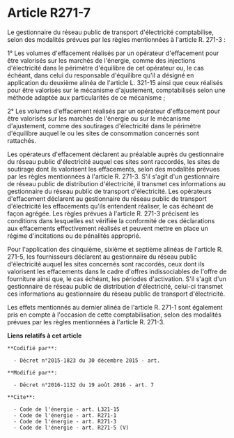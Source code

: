 # Article R271-7

Le gestionnaire du réseau public de transport d'électricité comptabilise, selon des modalités prévues par les règles
mentionnées à l'article R. 271-3 : 

1° Les volumes d'effacement réalisés par un opérateur d'effacement pour être valorisés sur les marchés de l'énergie, comme
des injections d'électricité dans le périmètre d'équilibre de cet opérateur ou, le cas échéant, dans celui du responsable
d'équilibre qu'il a désigné en application du deuxième alinéa de l'article L. 321-15 ainsi que ceux réalisés pour être
valorisés sur le mécanisme d'ajustement, comptabilisés selon une méthode adaptée aux particularités de ce mécanisme ; 

2° Les volumes d'effacement réalisés par un opérateur d'effacement pour être valorisés sur les marchés de l'énergie ou sur le
mécanisme d'ajustement, comme des soutirages d'électricité dans le périmètre d'équilibre auquel le ou les sites de
consommation concernés sont rattachés. 

Les opérateurs d'effacement déclarent au préalable auprès du gestionnaire du réseau public d'électricité auquel ces sites
sont raccordés, les sites de soutirage dont ils valorisent les effacements, selon des modalités prévues par les règles
mentionnées à l'article R. 271-3. S'il s'agit d'un gestionnaire de réseau public de distribution d'électricité, il transmet
ces informations au gestionnaire du réseau public de transport d'électricité. Les opérateurs d'effacement déclarent au
gestionnaire du réseau public de transport d'électricité les effacements qu'ils entendent réaliser, le cas échéant de façon
agrégée. Les règles prévues à l'article R. 271-3 précisent les conditions dans lesquelles est vérifiée la conformité de ces
déclarations aux effacements effectivement réalisés et peuvent mettre en place un régime d'incitations ou de pénalités
approprié. 

Pour l'application des cinquième, sixième et septième alinéas de l'article R. 271-5, les fournisseurs déclarent au
gestionnaire du réseau public d'électricité auquel les sites concernés sont raccordés, ceux dont ils valorisent les
effacements dans le cadre d'offres indissociables de l'offre de fourniture ainsi que, le cas échéant, les périodes
d'activation. S'il s'agit d'un gestionnaire de réseau public de distribution d'électricité, celui-ci transmet ces
informations au gestionnaire du réseau public de transport d'électricité. 

Les effets mentionnés au dernier alinéa de l'article R. 271-1 sont également pris en compte à l'occasion de cette
comptabilisation, selon des modalités prévues par les règles mentionnées à l'article R. 271-3.

**Liens relatifs à cet article**

	**Codifié par**:

	  - Décret n°2015-1823 du 30 décembre 2015 - art.

	**Modifié par**:

	  - Décret n°2016-1132 du 19 août 2016 - art. 7

	**Cite**:

	  - Code de l'énergie - art. L321-15
	  - Code de l'énergie - art. R271-1
	  - Code de l'énergie - art. R271-3
	  - Code de l'énergie - art. R271-5 (V)
